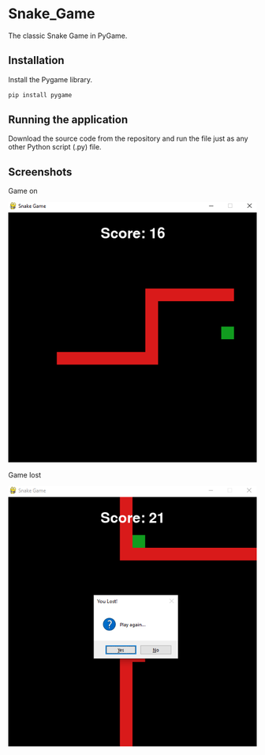 # Snake_Game
The classic Snake Game in PyGame.

## Installation
Install the Pygame library.

```bash
pip install pygame
```

## Running the application
Download the source code from the repository and run the file just as any other Python script (.py) file.

## Screenshots
Game on

![](images/snake_alive.png)

Game lost

![](images/snake_dead.png)

